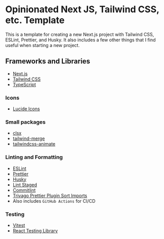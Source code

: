 # Opinionated Next JS, Tailwind CSS, etc. Template

This is a template for creating a new Next.js project with Tailwind CSS, ESLint, Prettier, and Husky. It also includes a few other things that I find useful when starting a new project.

## Frameworks and Libraries

- [Next.js](https://nextjs.org/)
- [Tailwind CSS](https://tailwindcss.com/)
- [TypeScript](https://www.typescriptlang.org/)

### Icons

- [Lucide Icons](https://lucide.dev/)

### Small packages

- [clsx](https://www.npmjs.com/package/clsx)
- [tailwind-merge](https://www.npmjs.com/package/tailwind-merge)
- [tailwindcss-animate](https://www.npmjs.com/package/tailwindcss-animate)

### Linting and Formatting

- [ESLint](https://eslint.org/)
- [Prettier](https://prettier.io/)
- [Husky](https://typicode.github.io/husky/#/)
- [Lint Staged](https://github.com/lint-staged/lint-staged)
- [Commitlint](https://commitlint.js.org/#/)
- [Trivago Prettier Plugin Sort Imports](https://github.com/trivago/prettier-plugin-sort-imports)
- Also includes `GitHub Actions` for CI/CD

### Testing

- [Vitest](https://vitest.dev/)
- [React Testing Library](https://testing-library.com/docs/react-testing-library/intro/)
